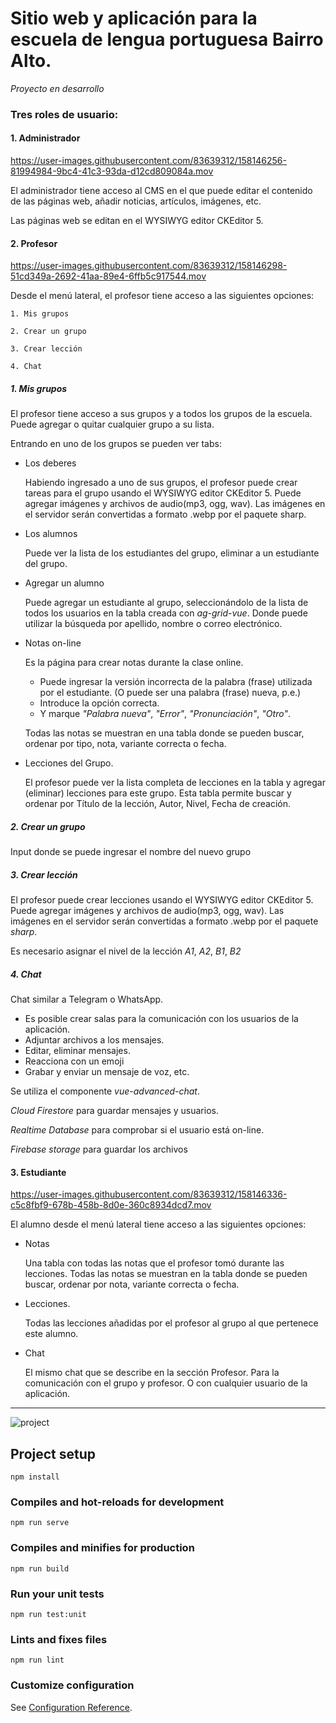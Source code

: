 # Sitio web y aplicación para la escuela de lengua portuguesa Bairro Alto.

_Proyecto en desarrollo_

### Tres roles de usuario:

#### **1. Administrador**


https://user-images.githubusercontent.com/83639312/158146256-81994984-9bc4-41c3-93da-d12cd809084a.mov


El administrador tiene acceso al CMS en el que puede editar el contenido de las páginas web, añadir noticias, artículos, imágenes, etc.

Las páginas web se editan en el WYSIWYG editor CKEditor 5.

#### **2. Profesor**



https://user-images.githubusercontent.com/83639312/158146298-51cd349a-2692-41aa-89e4-6ffb5c917544.mov



Desde el menú lateral, el profesor tiene acceso a las siguientes opciones:

    1. Mis grupos

    2. Crear un grupo

    3. Crear lección

    4. Chat

##### **1. Mis grupos**

El profesor tiene acceso a sus grupos y a todos los grupos de la escuela. Puede agregar o quitar cualquier grupo a su lista.

Entrando en uno de los grupos se pueden ver tabs:

- Los deberes

  Habiendo ingresado a uno de sus grupos, el profesor puede crear tareas para el grupo usando el WYSIWYG editor CKEditor 5. Puede agregar imágenes y archivos de audio(mp3, ogg, wav). Las imágenes en el servidor serán convertidas a formato .webp por el paquete sharp.

- Los alumnos

  Puede ver la lista de los estudiantes del grupo, eliminar a un estudiante del grupo.

- Agregar un alumno

  Puede agregar un estudiante al grupo, seleccionándolo de la lista de todos los usuarios en la tabla creada con _ag-grid-vue_. Donde puede utilizar la búsqueda por apellido, nombre o correo electrónico.

- Notas on-line

  Es la página para crear notas durante la clase online.

  - Puede ingresar la versión incorrecta de la palabra (frase) utilizada por el estudiante. (O puede ser una palabra (frase) nueva, p.e.)
  - Introduce la opción correcta.
  - Y marque _"Palabra nueva"_, _"Error"_, _"Pronunciación"_, _"Otro"_.

  Todas las notas se muestran en una tabla donde se pueden buscar, ordenar por tipo, nota, variante correcta o fecha.

- Lecciones del Grupo.

  El profesor puede ver la lista completa de lecciones en la tabla y agregar (eliminar) lecciones para este grupo. Esta tabla permite buscar y ordenar por Título de la lección, Autor, Nivel, Fecha de creación.

##### **2. Crear un grupo**

Input donde se puede ingresar el nombre del nuevo grupo

##### **3. Crear lección**

El profesor puede crear lecciones usando el WYSIWYG editor CKEditor 5. Puede agregar imágenes y archivos de audio(mp3, ogg, wav). Las imágenes en el servidor serán convertidas a formato .webp por el paquete _sharp_.

Es necesario asignar el nivel de la lección _A1_, _A2_, _B1_, _B2_

##### **4. Chat**

Chat similar a Telegram o WhatsApp.

- Es posible crear salas para la comunicación con los usuarios de la aplicación.
- Adjuntar archivos a los mensajes.
- Editar, eliminar mensajes.
- Reacciona con un emoji
- Grabar y enviar un mensaje de voz, etc.

Se utiliza el componente _vue-advanced-chat_.

_Cloud Firestore_ para guardar mensajes y usuarios.

_Realtime Database_ para comprobar si el usuario está on-line.

_Firebase storage_ para guardar los archivos

#### **3. Estudiante**



https://user-images.githubusercontent.com/83639312/158146336-c5c8fbf9-678b-458b-8d0e-360c8934dcd7.mov



El alumno desde el menú lateral tiene acceso a las siguientes opciones:

- Notas

  Una tabla con todas las notas que el profesor tomó durante las lecciones.
  Todas las notas se muestran en la tabla donde se pueden buscar, ordenar por nota, variante correcta o fecha.

- Lecciones.

  Todas las lecciones añadidas por el profesor al grupo al que pertenece este alumno.

- Chat

  El mismo chat que se describe en la sección Profesor. Para la comunicación con el grupo y profesor. O con cualquier usuario de la aplicación.

---

![project](https://storage.googleapis.com/bairro-alto.appspot.com/diagram-1647235556800.webp)

## Project setup

```
npm install
```

### Compiles and hot-reloads for development

```
npm run serve
```

### Compiles and minifies for production

```
npm run build
```

### Run your unit tests

```
npm run test:unit
```

### Lints and fixes files

```
npm run lint
```

### Customize configuration

See [Configuration Reference](https://cli.vuejs.org/config/).
